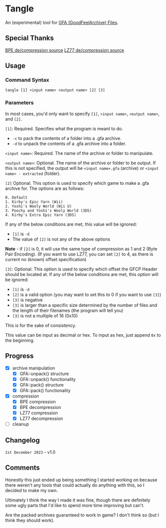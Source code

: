 # Tangle
An (experimental) tool for [GFA (GoodFeelArchive) Files](https://swiftshine.github.io/documentation/gfa.html).

## Special Thanks
[BPE de/compression source](http://www.pennelynn.com/Documents/CUJ/HTML/94HTML/19940045.HTM)
[LZ77 de/compression source](https://github.com/Favrito/LZ77/blob/master/main.c)

## Usage
### Command Syntax
`tangle [1] <input name> <output name> [2] [3]`
### Parameters
In most cases, you'd only want to specify `[1]`, `<input name>`, `<output name>`, and `[2]`.


`[1]`: Required. Specifies what the program is meant to do.
* `-c` to pack the contents of a folder into a .gfa archive.
* `-d` to unpack the contents of a .gfa archive into a folder.

`<input name>`: Required. The name of the archive or folder to manipulate.

`<output name>`: Optional. The name of the archive or folder to be output. If this is not specified, the output will be `<input name>.gfa` (archive) or `<input name> - extracted` (folder).

`[2]` Optional. This option is used to specify which game to make a .gfa archive for. The options are as follows:

	0. Default
	1. Kirby's Epic Yarn (Wii)
	2. Yoshi's Wooly World (Wii U)
	3. Poochy and Yoshi's Wooly World (3DS)
	4. Kirby's Extra Epic Yarn (3DS)

If any of the below conditions are met, this value will be ignored:
* `[1]` is `-d`
* The value of `[2]` is not any of the above options

**Note** - if `[2]` is 0, it will use the same type of compression as 1 and 2 (Byte Pair Encoding). (If you want to use LZ77, you can set `[2]` to 4, as there is current no (known) offset specification)

`[3]`: Optional. This option is used to specify which offset the GFCP Header should be located at. If any of the below conditions are met, this option will be ignored:
* `[1]` is `-d`
* `[2]` is a valid option (you may want to set this to 0 if you want to use `[3]`)
* `[3]` is negative
* `[3]` is larger than a specific size determined by the number of files and the length of their filenames (the program will tell you)
* `[3]` is not a multiple of 16 (0x10)

This is for the sake of consistency.

This value can be input as decimal or hex. To input as hex, just append `0x` to the beginning.
## Progress
- [X] archive manipulation
	- [X] GFA::unpack() structure
	- [X] GFA::unpack() functionality
	- [X] GFA::pack() structure
	- [X] GFA::pack() functionality
- [X] compression
	- [X] BPE compression
	- [X] BPE decompression
	- [X] LZ77 compression
	- [X] LZ77 decompression
- [ ] cleanup

## Changelog
`1st December 2023` - v1.0
## Comments
Honestly this just ended up being something I started working on because there weren't any tools that could actually do anything with this, so I decided to make my own.

Ultimately I think the way I made it was fine, though there are definitely some ugly parts that I'd like to spend more time improving but can't.

Are the packed archives guaranteed to work in game? I don't think so (but I think they should work).